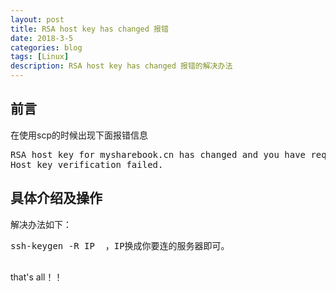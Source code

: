 ```yaml
---
layout: post
title: RSA host key has changed 报错
date: 2018-3-5
categories: blog
tags: [Linux]
description: RSA host key has changed 报错的解决办法
---
```



## 前言
在使用scp的时候出现下面报错信息
<pre>
RSA host key for mysharebook.cn has changed and you have requested strict checking.
Host key verification failed.
</pre>

## 具体介绍及操作

解决办法如下：

<pre>
ssh-keygen -R IP  ，IP换成你要连的服务器即可。

</pre>

that's all！！
